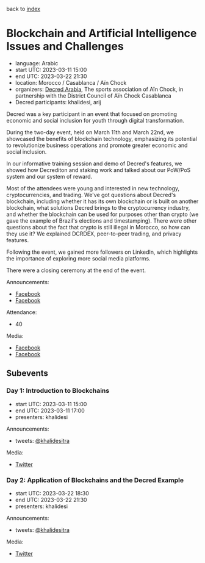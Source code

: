 back to [index](index.md)

# Blockchain and Artificial Intelligence Issues and Challenges

- language: Arabic
- start UTC: 2023-03-11 15:00
- end UTC: 2023-03-22 21:30
- location: Morocco / Casablanca / Aïn Chock
- organizers: [Decred Arabia](https://twitter.com/DecredArabia), The sports association of Aïn Chock, in partnership with the District Council of Aïn Chock Casablanca
- Decred participants: khalidesi, arij

Decred was a key participant in an event that focused on promoting economic and social inclusion for youth through digital transformation.

During the two-day event, held on March 11th and March 22nd, we showcased the benefits of blockchain technology, emphasizing its potential to revolutionize business operations and promote greater economic and social inclusion.

In our informative training session and demo of Decred's features, we showed how Decrediton and staking work and talked about our PoW/PoS system and our system of reward.

Most of the attendees were young and interested in new technology, cryptocurrencies, and trading. We've got questions about Decred's blockchain, including whether it has its own blockchain or is built on another blockchain, what solutions Decred brings to the cryptocurrency industry, and whether the blockchain can be used for purposes other than crypto (we gave the example of Brazil's elections and timestamping). There were other questions about the fact that crypto is still illegal in Morocco, so how can they use it? We explained DCRDEX, peer-to-peer trading, and privacy features.

Following the event, we gained more followers on LinkedIn, which highlights the importance of exploring more social media platforms.

There were a closing ceremony at the end of the event.

Announcements:

- [Facebook](https://www.facebook.com/photo/?fbid=10228939933739829&set=a.10203449755221297)
- [Facebook](https://www.facebook.com/photo/?fbid=759306448920551&set=pcb.759306485587214)

Attendance:

- 40

Media:

- [Facebook](https://www.facebook.com/photo/?fbid=10229020069903183&set=pcb.10229020072143239)
- [Facebook](https://www.facebook.com/photo/?fbid=10228943629032209&set=pcb.10228943632072285)

## Subevents

### Day 1: Introduction to Blockchains

- start UTC: 2023-03-11 15:00
- end UTC: 2023-03-11 17:00
- presenters: khalidesi

Announcements:

- tweets: [@khalidesitra](https://twitter.com/khalidesitra/status/1634502697415069698)

Media:

- [Twitter](https://twitter.com/khalidesitra/status/1634671391902400512)

### Day 2: Application of Blockchains and the Decred Example

- start UTC: 2023-03-22 18:30
- end UTC: 2023-03-22 21:30
- presenters: khalidesi

Announcements:

- tweets: [@khalidesitra](https://twitter.com/khalidesitra/status/1637568952690769921)

Media:

- [Twitter](https://twitter.com/khalidesitra/status/1638856985541214213)
